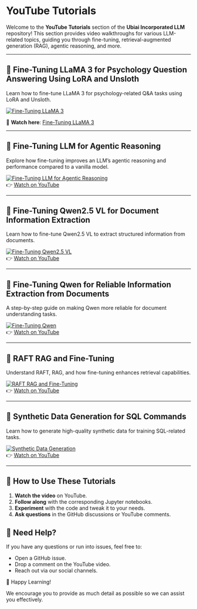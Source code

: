 # YouTube Tutorials  

Welcome to the **YouTube Tutorials** section of the **Ubiai Incorporated LLM** repository! This section provides video walkthroughs for various LLM-related topics, guiding you through fine-tuning, retrieval-augmented generation (RAG), agentic reasoning, and more.  

---

## 📌 Fine-Tuning LLaMA 3 for Psychology Question Answering Using LoRA and Unsloth  
Learn how to fine-tune LLaMA 3 for psychology-related Q&A tasks using LoRA and Unsloth.  

[![Fine-Tuning LLaMA 3](https://img.youtube.com/vi/RnF2007HqtY/0.jpg)](https://www.youtube.com/watch?v=RnF2007HqtY)  

🔗 **Watch here**: [Fine-Tuning LLaMA 3](https://www.youtube.com/watch?v=RnF2007HqtY)  

---

## 📌 Fine-Tuning LLM for Agentic Reasoning  
Explore how fine-tuning improves an LLM’s agentic reasoning and performance compared to a vanilla model.  

[![Fine-Tuning LLM for Agentic Reasoning](https://img.youtube.com/vi/VIDEO_ID_2/maxresdefault.jpg)](https://www.youtube.com/watch?v=VIDEO_ID_2)  
👉 [Watch on YouTube](https://www.youtube.com/watch?v=VIDEO_ID_2)  

---

## 📌 Fine-Tuning Qwen2.5 VL for Document Information Extraction  
Learn how to fine-tune Qwen2.5 VL to extract structured information from documents.  

[![Fine-Tuning Qwen2.5 VL](https://img.youtube.com/vi/VIDEO_ID_3/maxresdefault.jpg)](https://www.youtube.com/watch?v=VIDEO_ID_3)  
👉 [Watch on YouTube](https://www.youtube.com/watch?v=VIDEO_ID_3)  

---

## 📌 Fine-Tuning Qwen for Reliable Information Extraction from Documents  
A step-by-step guide on making Qwen more reliable for document understanding tasks.  

[![Fine-Tuning Qwen](https://img.youtube.com/vi/VIDEO_ID_4/maxresdefault.jpg)](https://www.youtube.com/watch?v=VIDEO_ID_4)  
👉 [Watch on YouTube](https://www.youtube.com/watch?v=VIDEO_ID_4)  

---

## 📌 RAFT RAG and Fine-Tuning  
Understand RAFT, RAG, and how fine-tuning enhances retrieval capabilities.  

[![RAFT RAG and Fine-Tuning](https://img.youtube.com/vi/VIDEO_ID_5/maxresdefault.jpg)](https://www.youtube.com/watch?v=VIDEO_ID_5)  
👉 [Watch on YouTube](https://www.youtube.com/watch?v=VIDEO_ID_5)  

---

## 📌 Synthetic Data Generation for SQL Commands  
Learn how to generate high-quality synthetic data for training SQL-related tasks.  

[![Synthetic Data Generation](https://img.youtube.com/vi/VIDEO_ID_6/maxresdefault.jpg)](https://www.youtube.com/watch?v=VIDEO_ID_6)  
👉 [Watch on YouTube](https://www.youtube.com/watch?v=VIDEO_ID_6)  

---

## 🔧 How to Use These Tutorials  

1. **Watch the video** on YouTube.  
2. **Follow along** with the corresponding Jupyter notebooks.  
3. **Experiment** with the code and tweak it to your needs.  
4. **Ask questions** in the GitHub discussions or YouTube comments.  

## 💬 Need Help?  

If you have any questions or run into issues, feel free to:  

- Open a GitHub issue.  
- Drop a comment on the YouTube video.  
- Reach out via our social channels.  

🚀 Happy Learning!  


We encourage you to provide as much detail as possible so we can assist you effectively.
